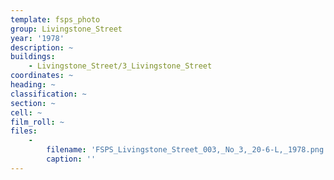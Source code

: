```yaml
---
template: fsps_photo
group: Livingstone_Street
year: '1978'
description: ~
buildings:
    - Livingstone_Street/3_Livingstone_Street
coordinates: ~
heading: ~
classification: ~
section: ~
cell: ~
film_roll: ~
files:
    -
        filename: 'FSPS_Livingstone_Street_003,_No_3,_20-6-L,_1978.png'
        caption: ''
---
```

